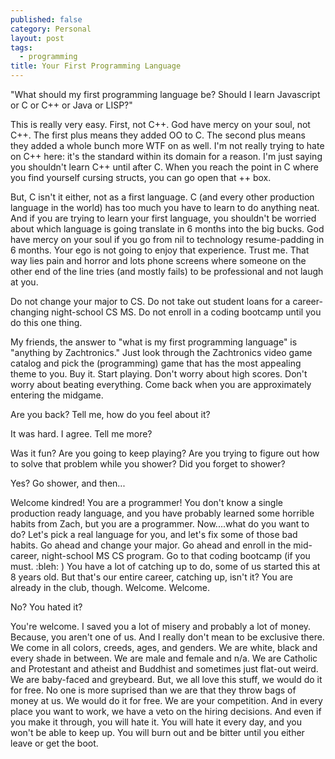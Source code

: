```yaml
---
published: false
category: Personal
layout: post
tags:
  - programming
title: Your First Programming Language
---
```

"What should my first programming language be? Should I learn Javascript or C or C++ or Java or LISP?"

This is really very easy. First, not C++. God have mercy on your soul, not C++. The first plus means they added OO to C. The second plus means they added a whole bunch more WTF on as well. I'm not really trying to hate on C++ here: it's the standard within its domain for a reason. I'm just saying you shouldn't learn C++ until after C. When you reach the point in C where you find yourself cursing structs, you can go open that ++ box. 

But, C isn't it either, not as a first language. C (and every other production language in the world) has too much you have to learn to do anything neat. And if you are trying to learn your first language, you shouldn't be worried about which language is going translate in 6 months into the big bucks. God have mercy on your soul if you go from nil to technology resume-padding in 6 months. Your ego is not going to enjoy that experience. Trust me. That way lies pain and horror and lots phone screens where someone on the other end of the line tries (and mostly fails) to be professional and not laugh at you. 

Do not change your major to CS. Do not take out student loans for a career-changing night-school CS MS. Do not enroll in a coding bootcamp until you do this one thing. 

My friends, the answer to "what is my first programming language" is "anything by Zachtronics." Just look through the Zachtronics video game catalog and pick the (programming) game that has the most appealing theme to you. Buy it. Start playing. Don't worry about high scores. Don't worry about beating everything. Come back when you are approximately entering the midgame. 

Are you back? Tell me, how do you feel about it? 

It was hard. I agree. Tell me more? 

Was it fun? Are you going to keep playing? Are you trying to figure out how to solve that problem while you shower? Did you forget to shower? 

Yes? Go shower, and then...

Welcome kindred! You are a programmer! You don't know a single production ready language, and you have probably learned some horrible habits from Zach, but you are a programmer. Now....what do you want to do? Let's pick a real language for you, and let's fix some of those bad habits. Go ahead and change your major. Go ahead and enroll in the mid-career, night-school MS CS program. Go to that coding bootcamp (if you must. :bleh: ) You have a lot of catching up to do, some of us started this at 8 years old. But that's our entire career, catching up, isn't it? You are already in the club, though. Welcome. Welcome.

No? You hated it? 

You're welcome. I saved you a lot of misery and probably a lot of money. Because, you aren't one of us. And I really don't mean to be exclusive there. We come in all colors, creeds, ages, and genders. We are white, black and every shade in between. We are male and female and n/a. We are Catholic and Protestant and atheist and Buddhist and sometimes just flat-out weird. We are baby-faced and greybeard. But, we all love this stuff, we would do it for free. No one is more suprised than we are that they throw bags of money at us. We would do it for free. We are your competition. And in every place you want to work, we have a veto on the hiring decisions. And even if you make it through, you will hate it. You will hate it every day, and you won't be able to keep up. You will burn out and be bitter until you either leave or get the boot.






